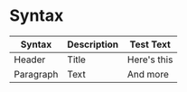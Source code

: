 # Syntax

| Syntax    | Description | Test Text   |
|-----------|-------------|-------------|
| Header    | Title       | Here's this |
| Paragraph | Text        | And more    |
